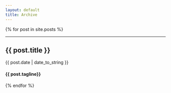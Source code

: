 ```yaml
---
layout: default
title: Archive
---
```




<!-- 
{% assign postsByYearMonth = site.posts | group_by_exp: "post", "post.date | date: '%B %Y'" %}
{% for yearMonth in postsByYearMonth %}
  <h2>{{ yearMonth.name }}</h2>
  <ul>
    {% for post in yearMonth.items %}
      <li><a href="{{ post.url | absolute_url }}/index.html">{{ post.title }}</a></li>
    {% endfor %}
  </ul>
{% endfor %} --->

<!-- {% for post in site.posts %}
<li><a href="{{ post.url | absolute_url }}/index.html">{{ post.title }}</a></li>
{% endfor %} --->




{% for post in site.posts %}
<hr style="height:2px;border-width:0;color:gray;background-color:gray">
<div class="bcolumn">
  <a href="{{ post.url | absolute_url }}index.html" style="text-decoration: none;">
  <article class="post">
  	<h2 class="post-title">{{ post.title }}</h2>
    <time datetime="{{ post.date | date_to_xmlschema }}" class="post-date">{{ post.date | date_to_string }}</time>
    <h4> {{ post.tagline}} </h4>
    <!--
    {{ post.excerpt | strip_html | append: ''}}
    <a href="{{ post.url | absolute_url }}/index.html">Continue reading</a>
    --->
  </article>
  </a>
</div>
{% endfor %}

